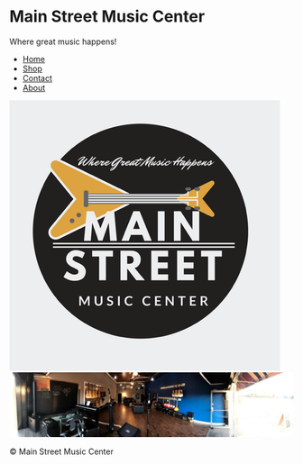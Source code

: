 # Main Street Music Center
Where great music happens!

<!Doctype>
<html>
  
  <head>
  <link rel="stylesheet" type="text/css" href="https://ChrisDeStudent/MrG-sMusicStore/blob/master/style.css"/>
  </head>
  
 <div id="navbar">
  
 <ul>
  <li><a href="index.html">Home</a></li>
  <li><a href="news.asp">Shop</a></li>
  <li><a href="contact.asp">Contact</a></li>
  <li><a href="about.asp">About</a></li>
</ul>
  
 <img src="1553_1507213153599.png" alt="The Music Store to Rule Them All!"/>
 
 </div>
 
 <img id="background-image" src="1556_1507213160246.jpeg" alt="The Main Music Store" />
  
  
  <strong>
  
  </strong>
  
  <p id="footer">&copy; Main Street Music Center </p>
  
  
  </html>
